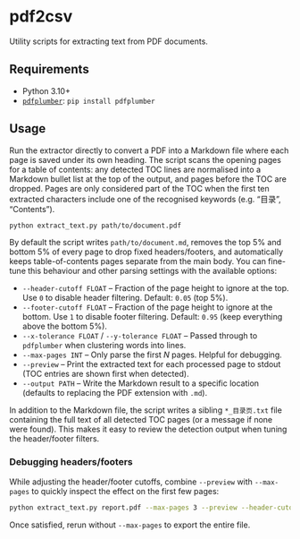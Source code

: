 # pdf2csv

Utility scripts for extracting text from PDF documents.

## Requirements
- Python 3.10+
- [`pdfplumber`](https://github.com/jsvine/pdfplumber): `pip install pdfplumber`

## Usage
Run the extractor directly to convert a PDF into a Markdown file where each
page is saved under its own heading. The script scans the opening pages for a
table of contents: any detected TOC lines are normalised into a Markdown
bullet list at the top of the output, and pages before the TOC are dropped.
Pages are only considered part of the TOC when the first ten extracted
characters include one of the recognised keywords (e.g. “目录”, “Contents”).

```bash
python extract_text.py path/to/document.pdf
```

By default the script writes `path/to/document.md`, removes the top 5% and
bottom 5% of every page to drop fixed headers/footers, and automatically keeps
table-of-contents pages separate from the main body. You can fine-tune this
behaviour and other parsing settings with the available options:

- `--header-cutoff FLOAT` – Fraction of the page height to ignore at the top.
  Use `0` to disable header filtering. Default: `0.05` (top 5%).
- `--footer-cutoff FLOAT` – Fraction of the page height to ignore at the bottom.
  Use `1` to disable footer filtering. Default: `0.95` (keep everything above
  the bottom 5%).
- `--x-tolerance FLOAT` / `--y-tolerance FLOAT` – Passed through to
  `pdfplumber` when clustering words into lines.
- `--max-pages INT` – Only parse the first *N* pages. Helpful for debugging.
- `--preview` – Print the extracted text for each processed page to stdout
  (TOC entries are shown first when detected).
- `--output PATH` – Write the Markdown result to a specific location (defaults
  to replacing the PDF extension with `.md`).

In addition to the Markdown file, the script writes a sibling
`*_目录页.txt` file containing the full text of all detected TOC pages (or a
message if none were found). This makes it easy to review the detection output
when tuning the header/footer filters.

### Debugging headers/footers
While adjusting the header/footer cutoffs, combine `--preview` with
`--max-pages` to quickly inspect the effect on the first few pages:

```bash
python extract_text.py report.pdf --max-pages 3 --preview --header-cutoff 0.04 --footer-cutoff 0.9
```

Once satisfied, rerun without `--max-pages` to export the entire file.

